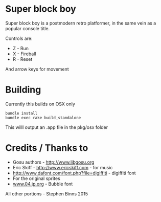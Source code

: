 # Super block boy

Super block boy is a postmodern retro platformer, in the same vein as a popular console title.

Controls are:

* Z - Run
* X - Fireball
* R - Reset

And arrow keys for movement

# Building

Currently this builds on OSX only

```
bundle install
bundle exec rake build_standalone
```

This willl output an .app file in the pkg/osx folder

# Credits / Thanks to

* Gosu authors - http://www.libgosu.org
* Eric Skiff - http://www.ericskiff.com - for music
* http://www.dafont.com/font.php?file=digiffiti - digiffiti font
* For the original sprites
* www.04.jp.org - Bubble font


All other portions - Stephen Binns 2015
